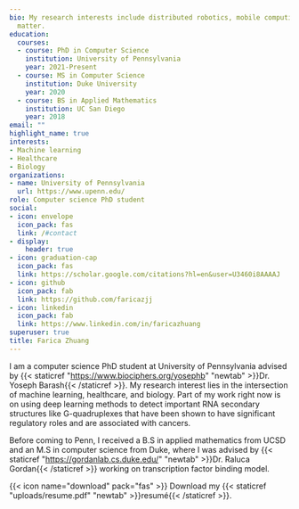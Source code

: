 ```yaml
---
bio: My research interests include distributed robotics, mobile computing and programmable
  matter.
education:
  courses:
  - course: PhD in Computer Science
    institution: University of Pennsylvania
    year: 2021-Present
  - course: MS in Computer Science
    institution: Duke University
    year: 2020
  - course: BS in Applied Mathematics
    institution: UC San Diego
    year: 2018
email: ""
highlight_name: true
interests:
- Machine learning
- Healthcare
- Biology
organizations:
- name: University of Pennsylvania
  url: https://www.upenn.edu/
role: Computer science PhD student
social:
- icon: envelope
  icon_pack: fas
  link: /#contact
- display:
    header: true
- icon: graduation-cap
  icon_pack: fas
  link: https://scholar.google.com/citations?hl=en&user=U3460i8AAAAJ
- icon: github
  icon_pack: fab
  link: https://github.com/faricazjj
- icon: linkedin
  icon_pack: fab
  link: https://www.linkedin.com/in/faricazhuang
superuser: true
title: Farica Zhuang
---
```


I am a computer science PhD student at University of Pennsylvania advised by {{< staticref "https://www.biociphers.org/yosephb" "newtab" >}}Dr. Yoseph Barash{{< /staticref >}}. My research interest lies in the intersection of machine learning, healthcare, and biology. Part of my work right now is on using deep learning methods to detect important RNA secondary structures like G-quadruplexes that have been shown to have significant regulatory roles and are associated with cancers. 

Before coming to Penn, I received a B.S in applied mathematics from UCSD and an M.S in computer science from Duke, where I was advised by {{< staticref "https://gordanlab.cs.duke.edu/" "newtab" >}}Dr. Raluca Gordan{{< /staticref >}} working on transcription factor binding model.

{{< icon name="download" pack="fas" >}} Download my {{< staticref "uploads/resume.pdf" "newtab" >}}resumé{{< /staticref >}}.
